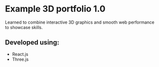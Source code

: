 # Example 3D portfolio 1.0 

Learned to combine interactive 3D graphics and smooth web performance to showcase skills.  

## Developed using: 
- React.js
- Three.js
